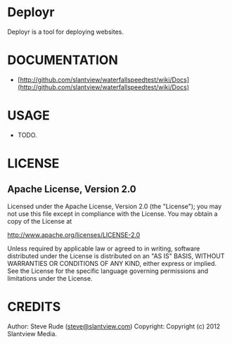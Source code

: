 # Deployr

Deployr is a tool for deploying websites.

# DOCUMENTATION

* [http://github.com/slantview/waterfallspeedtest/wiki/Docs](http://github.com/slantview/waterfallspeedtest/wiki/Docs)


# USAGE

* TODO.

# LICENSE

## Apache License, Version 2.0

Licensed under the Apache License, Version 2.0 (the "License");
you may not use this file except in compliance with the License.
You may obtain a copy of the License at

http://www.apache.org/licenses/LICENSE-2.0

Unless required by applicable law or agreed to in writing, software
distributed under the License is distributed on an "AS IS" BASIS,
WITHOUT WARRANTIES OR CONDITIONS OF ANY KIND, either express or implied.
See the License for the specific language governing permissions and
limitations under the License.


# CREDITS

Author: Steve Rude (<steve@slantview.com>)
Copyright: Copyright (c) 2012 Slantview Media.
